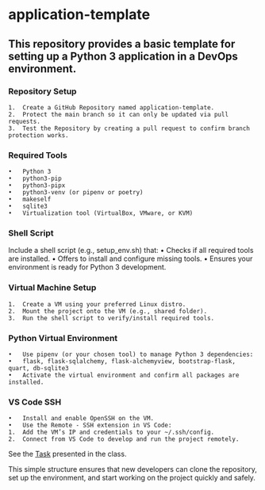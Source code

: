 # application-template

## This repository provides a basic template for setting up a Python 3 application in a DevOps environment.

### Repository Setup
	1.	Create a GitHub Repository named application-template.
	2.	Protect the main branch so it can only be updated via pull requests.
	3.	Test the Repository by creating a pull request to confirm branch protection works.

### Required Tools
	•	Python 3
	•	python3-pip
	•	python3-pipx
	•	python3-venv (or pipenv or poetry)
	•	makeself
	•	sqlite3
	•	Virtualization tool (VirtualBox, VMware, or KVM)

### Shell Script

Include a shell script (e.g., setup_env.sh) that:
	•	Checks if all required tools are installed.
	•	Offers to install and configure missing tools.
	•	Ensures your environment is ready for Python 3 development.

### Virtual Machine Setup
	1.	Create a VM using your preferred Linux distro.
	2.	Mount the project onto the VM (e.g., shared folder).
	3.	Run the shell script to verify/install required tools.

### Python Virtual Environment
	•	Use pipenv (or your chosen tool) to manage Python 3 dependencies:
	•	flask, flask-sqlalchemy, flask-alchemyview, bootstrap-flask, quart, db-sqlite3
	•	Activate the virtual environment and confirm all packages are installed.

### VS Code SSH
	•	Install and enable OpenSSH on the VM.
	•	Use the Remote - SSH extension in VS Code:
	1.	Add the VM’s IP and credentials to your ~/.ssh/config.
	2.	Connect from VS Code to develop and run the project remotely.

See the [Task](TASK.md) presented in the class.

This simple structure ensures that new developers can clone the repository, set up
the environment, and start working on the project quickly and safely.

